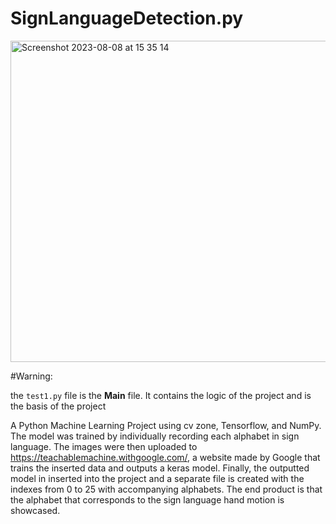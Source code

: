# SignLanguageDetection.py

<img width="514" alt="Screenshot 2023-08-08 at 15 35 14" src="https://github.com/RoroDev2023/SignLanguageDetect.py/assets/135022367/7c8cbf9c-3fa7-43ce-b217-9edb29ffd787">

#Warning:

the `test1.py` file is the **Main** file. It contains the logic of the project and is the basis of the project

A Python Machine Learning Project using cv zone, Tensorflow, and NumPy. The model was trained by individually recording each alphabet in sign language. The images were then uploaded to https://teachablemachine.withgoogle.com/, a website made by Google that trains the inserted data and outputs a keras model. Finally, the outputted model in inserted into the project and a separate file is created with the indexes from 0 to 25 with accompanying alphabets. The end product is that the alphabet that corresponds to the sign language hand motion is showcased. 
